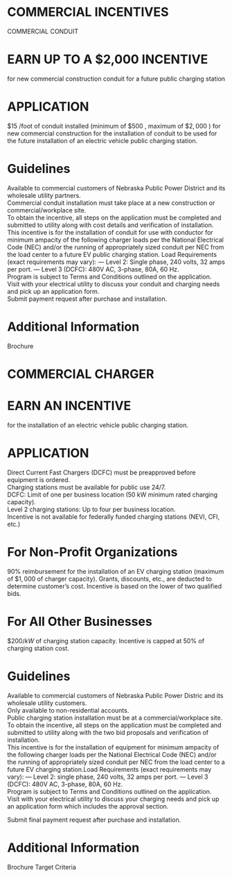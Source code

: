 # COMMERCIAL INCENTIVES  

COMMERCIAL CONDUIT  

# EARN UP TO A \$2,000 INCENTIVE  

for new commercial construction conduit for a future public charging station  

# APPLICATION  

$\$15$ /foot of conduit installed (minimum of $\$500$ , maximum of $\$2,000$ ) for new commercial construction for the installation of conduit to be used for the future installation of an electric vehicle public charging station.  

# Guidelines  

Available to commercial customers of Nebraska Public Power District and its wholesale utility partners.   
Commercial conduit installation must take place at a new construction or commercial/workplace site.   
To obtain the incentive, all steps on the application must be completed and submitted to utility along with cost details and verification of installation.   
This incentive is for the installation of conduit for use with conductor for minimum ampacity of the following charger loads per the National Electrical Code (NEC) and/or the running of appropriately sized conduit per NEC from the load center to a future EV public charging station. Load Requirements (exact requirements may vary): — Level 2: Single phase, 240 volts, 32 amps per port. — Level 3 (DCFC): 480V AC, 3-phase, 80A, 60 Hz.   
Program is subject to Terms and Conditions outlined on the application.   
Visit with your electrical utility to discuss your conduit and charging needs and pick up an application form.   
Submit payment request after purchase and installation.  

# Additional Information  

Brochure  

# COMMERCIAL CHARGER  

# EARN AN INCENTIVE  

for the installation of an electric vehicle public charging station.  

# APPLICATION  

Direct Current Fast Chargers (DCFC) must be preapproved before equipment is ordered.   
Charging stations must be available for public use 24/7.   
DCFC: Limit of one per business location (50 kW minimum rated charging capacity).   
Level 2 charging stations: Up to four per business location.   
Incentive is not available for federally funded charging stations (NEVI, CFI, etc.)  

# For Non-Profit Organizations  

$90\%$ reimbursement for the installation of an EV charging station (maximum of $\$1,000$ of charger capacity). Grants, discounts, etc., are deducted to determine customer’s cost. Incentive is based on the lower of two qualified bids.  

# For All Other Businesses  

$\$200/k W$ of charging station capacity. Incentive is capped at $50\%$ of charging station cost.  

# Guidelines  

Available to commercial customers of Nebraska Public Power Distric and its wholesale utility customers.   
Only available to non-residential accounts.   
Public charging station installation must be at a commercial/workplace site.   
To obtain the incentive, all steps on the application must be completed and submitted to utility along with the two bid proposals and verification of installation.   
This incentive is for the installation of equipment for minimum ampacity of the following charger loads per the National Electrical Code (NEC) and/or the running of appropriately sized conduit per NEC from the load center to a future EV charging station.Load Requirements (exact requirements may vary): — Level 2: single phase, 240 volts, 32 amps per port. — Level 3 (DCFC): 480V AC, 3-phase, 80A, 60 Hz.   
Program is subject to Terms and Conditions outlined on the application.   
Visit with your electrical utility to discuss your charging needs and pick up an application form which includes the approval section.  

Submit final payment request after purchase and installation.  

# Additional Information  

Brochure Target Criteria  